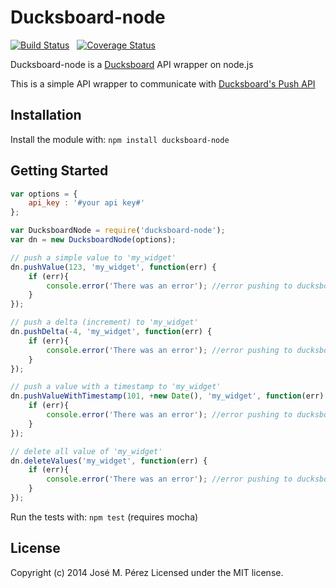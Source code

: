 Ducksboard-node
===============

[![Build Status](https://travis-ci.org/JMPerez/ducksboard-node.png)](https://travis-ci.org/JMPerez/ducksboard-node/) &nbsp; [![Coverage Status](https://coveralls.io/repos/JMPerez/ducksboard-node/badge.png?branch=master)](https://coveralls.io/r/JMPerez/ducksboard-node?branch=master)

Ducksboard-node is a [Ducksboard](https://ducksboard.com) API wrapper on node.js

This is a simple API wrapper to communicate with [Ducksboard's Push API](dev.ducksboard.com/apidoc/push-api/)

## Installation
Install the module with: `npm install ducksboard-node`

## Getting Started

```javascript
var options = {
	api_key : '#your api key#'
};

var DucksboardNode = require('ducksboard-node');
var dn = new DucksboardNode(options);

// push a simple value to 'my_widget'
dn.pushValue(123, 'my_widget', function(err) {
	if (err){
		console.error('There was an error'); //error pushing to ducksboard server.
	}
});

// push a delta (increment) to 'my_widget'
dn.pushDelta(-4, 'my_widget', function(err) {
	if (err){
		console.error('There was an error'); //error pushing to ducksboard server.
	}
});

// push a value with a timestamp to 'my_widget'
dn.pushValueWithTimestamp(101, +new Date(), 'my_widget', function(err) {
	if (err){
		console.error('There was an error'); //error pushing to ducksboard server.
	}
});

// delete all value of 'my_widget'
dn.deleteValues('my_widget', function(err) {
	if (err){
		console.error('There was an error'); //error pushing to ducksboard server.
	}
});

```
Run the tests with: `npm test` (requires mocha)

## License

Copyright (c) 2014 José M. Pérez Licensed under the MIT license.
